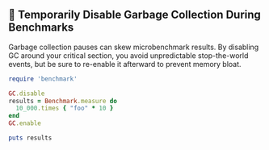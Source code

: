 ## 🚫 Temporarily Disable Garbage Collection During Benchmarks

Garbage collection pauses can skew microbenchmark results. By disabling GC around your critical section, you avoid unpredictable stop-the-world events, but be sure to re-enable it afterward to prevent memory bloat.

```ruby
require 'benchmark'

GC.disable
results = Benchmark.measure do
  10_000.times { "foo" * 10 }
end
GC.enable

puts results
```